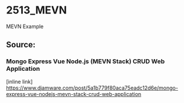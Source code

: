 # 2513_MEVN
MEVN Example

## Source:
### Mongo Express Vue Node.js (MEVN Stack) CRUD Web Application
[inline link] https://www.djamware.com/post/5a1b779f80aca75eadc12d6e/mongo-express-vue-nodejs-mevn-stack-crud-web-application
